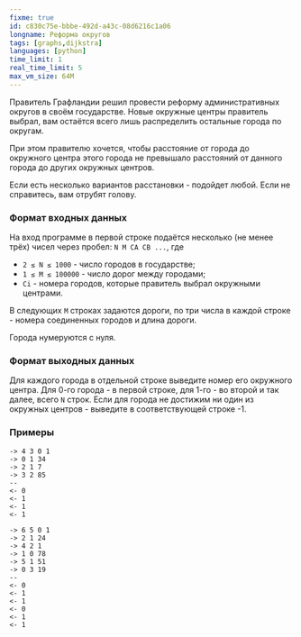```yaml
---
fixme: true
id: c830c75e-bbbe-492d-a43c-08d6216c1a06
longname: Реформа округов
tags: [graphs,dijkstra]
languages: [python]
time_limit: 1
real_time_limit: 5
max_vm_size: 64M
---
```


Правитель Графландии решил провести реформу административных округов в своём государстве.
Новые окружные центры правитель выбрал, вам остаётся всего лишь распределить остальные города по округам.

При этом правителю хочется, чтобы расстояние от города до окружного центра этого города не превышало расстояний от данного города до других окружных центров.

Если есть несколько вариантов расстановки - подойдет любой.
Если не справитесь, вам отрубят голову.

### Формат входных данных

На вход программе в первой строке подаётся несколько (не менее трёх) чисел через пробел: `N M CA CB ...`, где

- `2 ≤ N ≤ 1000` - число городов в государстве;
- `1 ≤ M ≤ 100000` - число дорог между городами;
- `Ci` - номера городов, которые правитель выбрал окружными центрами.

В следующих `M` строках задаются дороги, по три числа в каждой строке - номера соединенных городов и длина дороги.

Города нумеруются с нуля.

### Формат выходных данных

Для каждого города в отдельной строке выведите номер его окружного центра.
Для 0-го города - в первой строке, для 1-го - во второй и так далее, всего `N` строк.
Если для города не достижим ни один из окружных центров - выведите в соответствующей строке -1.

### Примеры

```
-> 4 3 0 1
-> 0 1 34
-> 2 1 7
-> 3 2 85
--
<- 0
<- 1
<- 1
<- 1
```

```
-> 6 5 0 1
-> 2 1 24
-> 4 2 1
-> 1 0 78
-> 5 1 51
-> 0 3 19
--
<- 0
<- 1
<- 1
<- 0
<- 1
<- 1
```

